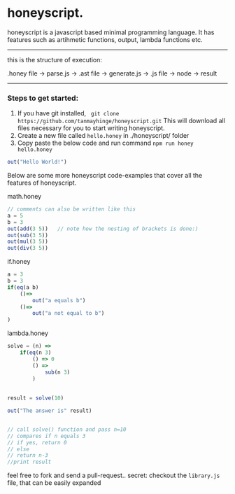 # honeyscript.

honeyscript is a javascript based minimal programming language. It has features such as artihmetic functions, output, lambda functions etc.

---

this is the structure of execution:

.honey file -> parse.js -> .ast file -> generate.js -> .js file -> node -> result

---

### Steps to get started:
1. If you have git installed,  ` git clone https://github.com/tanmayhinge/honeyscript.git` This will download all files necessary for you to start writing honeyscript. 
2. Create a new file called `hello.honey` in ./honeyscript/ folder
3. Copy paste the below code and run command `npm run honey hello.honey`

```js
out("Hello World!")
```

Below are some more honeyscript code-examples that cover all the features of honeyscript.

math.honey

```js
// comments can also be written like this
a = 5
b = 3
out(add(3 5))	// note how the nesting of brackets is done:)
out(sub(3 5))
out(mul(3 5))
out(div(3 5))
```

if.honey

```js
a = 3
b = 3
if(eq(a b)
    ()=>
        out("a equals b")
    ()=>
        out("a not equal to b")
)
```

lambda.honey

```js
solve = (n) =>
    if(eq(n 3)  
        () => 0 
        () =>   
            sub(n 3) 
        )
        
       
result = solve(10) 

out("The answer is" result)


// call solve() function and pass n=10 
// compares if n equals 3
// if yes, return 0
// else
// return n-3
//print result

```

feel free to fork and send a pull-request.. 
secret: checkout the  `library.js`  file, that can be easily expanded